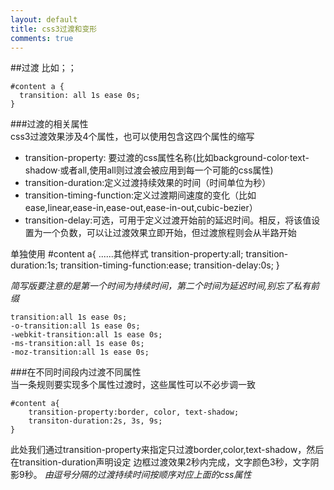 ```yaml
---
layout: default
title: css3过渡和变形
comments: true
---
```


##过渡
比如；；

    #content a {
      transition: all 1s ease 0s;
    }
###过渡的相关属性  
css3过渡效果涉及4个属性，也可以使用包含这四个属性的缩写

+ transition-property: 要过渡的css属性名称(比如background-color·text-shadow·或者all,使用all则过渡会被应用到每一个可能的css属性)
+ transition-duration:定义过渡持续效果的时间（时间单位为秒）
+ transition-timing-function:定义过渡期间速度的变化（比如ease,linear,ease-in,ease-out,ease-in-out,cubic-bezier）
+ transition-delay:可选，可用于定义过渡开始前的延迟时间。相反，将该值设置为一个负数，可以让过渡效果立即开始，但过渡旅程则会从半路开始

单独使用
    #content a{
      ......其他样式
      transition-property:all;
      transition-duration:1s;
      transition-timing-function:ease;
      transition-delay:0s;
    }
    
*简写版要注意的是第一个时间为持续时间，第二个时间为延迟时间,别忘了私有前缀*
    
    transition:all 1s ease 0s;
    -o-transition:all 1s ease 0s;
    -webkit-transition:all 1s ease 0s;
    -ms-transition:all 1s ease 0s;
    -moz-transition:all 1s ease 0s;
		
###在不同时间段内过渡不同属性		
当一条规则要实现多个属性过渡时，这些属性可以不必步调一致

    #content a{
    	transition-property:border, color, text-shadow;
    	transiton-duration:2s, 3s, 9s;
    }
    
此处我们通过transition-property来指定只过渡border,color,text-shadow，然后在transition-duration声明设定
边框过渡效果2秒内完成，文字颜色3秒，文字阴影9秒。
*由逗号分隔的过渡持续时间按顺序对应上面的css属性*
